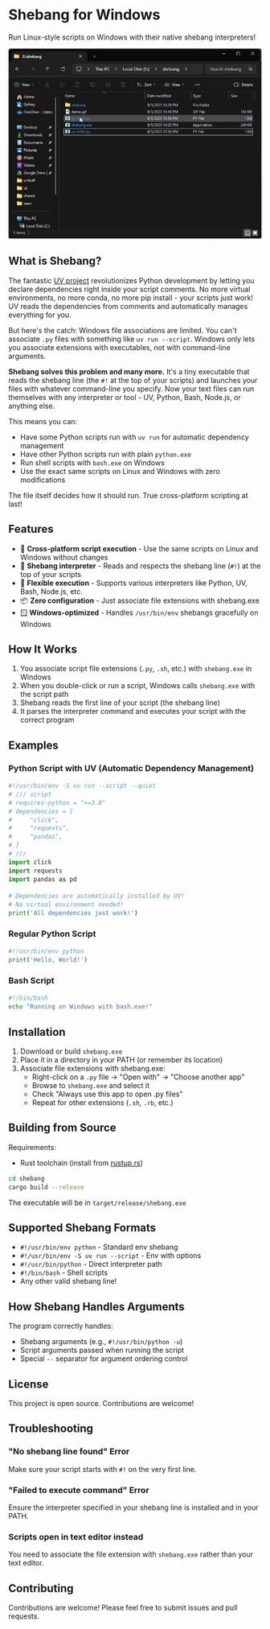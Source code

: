 # Shebang for Windows

Run Linux-style scripts on Windows with their native shebang interpreters!

![Demo](demo.gif)

## What is Shebang?

The fantastic [UV project](https://github.com/astral-sh/uv) revolutionizes Python development by letting you declare dependencies right inside your script comments. No more virtual environments, no more conda, no more pip install - your scripts just work! UV reads the dependencies from comments and automatically manages everything for you.

But here's the catch: Windows file associations are limited. You can't associate `.py` files with something like `uv run --script`. Windows only lets you associate extensions with executables, not with command-line arguments.

**Shebang solves this problem and many more.** It's a tiny executable that reads the shebang line (the `#!` at the top of your scripts) and launches your files with whatever command-line you specify. Now your text files can run themselves with any interpreter or tool - UV, Python, Bash, Node.js, or anything else.

This means you can:
- Have some Python scripts run with `uv run` for automatic dependency management
- Have other Python scripts run with plain `python.exe` 
- Run shell scripts with `bash.exe` on Windows
- Use the exact same scripts on Linux and Windows with zero modifications

The file itself decides how it should run. True cross-platform scripting at last!

## Features

- 🚀 **Cross-platform script execution** - Use the same scripts on Linux and Windows without changes
- 🎯 **Shebang interpreter** - Reads and respects the shebang line (`#!`) at the top of your scripts
- 🔧 **Flexible execution** - Supports various interpreters like Python, UV, Bash, Node.js, etc.
- 📦 **Zero configuration** - Just associate file extensions with shebang.exe
- 🪟 **Windows-optimized** - Handles `/usr/bin/env` shebangs gracefully on Windows

## How It Works

1. You associate script file extensions (`.py`, `.sh`, etc.) with `shebang.exe` in Windows
2. When you double-click or run a script, Windows calls `shebang.exe` with the script path
3. Shebang reads the first line of your script (the shebang line)
4. It parses the interpreter command and executes your script with the correct program

## Examples

### Python Script with UV (Automatic Dependency Management)
```python
#!/usr/bin/env -S uv run --script --quiet
# /// script
# requires-python = ">=3.8"
# dependencies = [
#     "click",
#     "requests",
#     "pandas",
# ]
# ///
import click
import requests
import pandas as pd

# Dependencies are automatically installed by UV!
# No virtual environment needed!
print('All dependencies just work!')
```

### Regular Python Script
```python
#!/usr/bin/env python
print('Hello, World!')
```

### Bash Script
```bash
#!/bin/bash
echo "Running on Windows with bash.exe!"
```

## Installation

1. Download or build `shebang.exe`
2. Place it in a directory in your PATH (or remember its location)
3. Associate file extensions with shebang.exe:
   - Right-click on a `.py` file → "Open with" → "Choose another app"
   - Browse to `shebang.exe` and select it
   - Check "Always use this app to open .py files"
   - Repeat for other extensions (`.sh`, `.rb`, etc.)

## Building from Source

Requirements:
- Rust toolchain (install from [rustup.rs](https://rustup.rs/))

```bash
cd shebang
cargo build --release
```

The executable will be in `target/release/shebang.exe`

## Supported Shebang Formats

- `#!/usr/bin/env python` - Standard env shebang
- `#!/usr/bin/env -S uv run --script` - Env with options
- `#!/usr/bin/python` - Direct interpreter path
- `#!/bin/bash` - Shell scripts
- Any other valid shebang line!

## How Shebang Handles Arguments

The program correctly handles:
- Shebang arguments (e.g., `#!/usr/bin/python -u`)
- Script arguments passed when running the script
- Special `--` separator for argument ordering control

## License

This project is open source. Contributions are welcome!

## Troubleshooting

### "No shebang line found" Error
Make sure your script starts with `#!` on the very first line.

### "Failed to execute command" Error
Ensure the interpreter specified in your shebang line is installed and in your PATH.

### Scripts open in text editor instead
You need to associate the file extension with `shebang.exe` rather than your text editor.

## Contributing

Contributions are welcome! Please feel free to submit issues and pull requests.